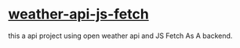 # [weather-api-js-fetch](https://codex0555.github.io/weather-api-js-fetch/)
this a api project using open weather api and JS  Fetch As A backend.
